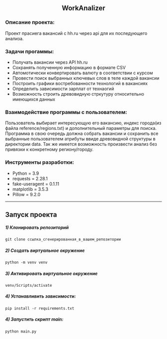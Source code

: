 <h2 align="center">WorkAnalizer</h2>


### Описание проекта:
Проект прасиега вакансий с hh.ru через api для их последующего анализа.

### Задачи прогаммы:

- Получать вакансии через API hh.ru
- Сохранять полученную информацию в формате CSV
- Автомотически конвертировать валюту в соответствии с курсом
- Провести поиск выбранных ключевых слов в теле каждой вакансии
- Построить графики востребованности технологий в вакансиях
- Определить зависимости зарплат от технаогий
- Возможность строить древовидную стркутуру относительно имеющихся данных

### Взаимодействие программы с пользователем:

Пользователь выбирает интересующую его вакансию, индекс города(из файла reference/regions.txt) и дополнительный параметры для поиска.
Программа в свою очередь должна собрать вакансии и сохранить все выбранные пользователем атрибуты
ввиде древовидной структуры в директории data. Так же имеется возможность произвести анализ 
без привязки к конкретному региону/городу.

### Инструменты разработки:

- Python = 3.9
- requests = 2.28.1
- fake-useragent = 0.1.11
- matplotlib = 3.5.3
- Pillow = 9.2.0

---

## Запуск проекта

##### 1) Клонировать репозиторий

    git clone ссылка_сгенерированная_в_вашем_репозитории

##### 2) Создать виртуальное окружение

    python -m venv venv
    
##### 3) Активировать виртуальное окружение
    
    venv/Scripts/activate

##### 4) Устанавливить зависимости:

    pip install -r requirements.txt

##### 4) Запустить скрипт main:

    python main.py
